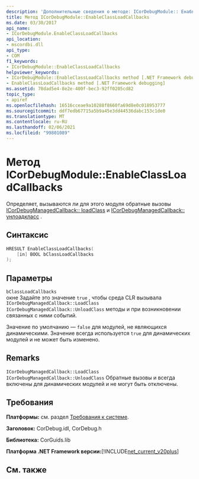 ```yaml
---
description: 'Дополнительные сведения о методе: ICorDebugModule:: Енаблекласслоадкаллбаккс'
title: Метод ICorDebugModule::EnableClassLoadCallbacks
ms.date: 03/30/2017
api_name:
- ICorDebugModule.EnableClassLoadCallbacks
api_location:
- mscordbi.dll
api_type:
- COM
f1_keywords:
- ICorDebugModule::EnableClassLoadCallbacks
helpviewer_keywords:
- ICorDebugModule::EnableClassLoadCallbacks method [.NET Framework debugging]
- EnableClassLoadCallbacks method [.NET Framework debugging]
ms.assetid: 78dad5e4-8e2e-400f-bec3-92ff0205cd82
topic_type:
- apiref
ms.openlocfilehash: 16516cceae9a10288f8660fa69d8e0c018953777
ms.sourcegitcommit: ddf7edb67715a5b9a45e3dd44536dabc153c1de0
ms.translationtype: MT
ms.contentlocale: ru-RU
ms.lasthandoff: 02/06/2021
ms.locfileid: "99801089"
---
```

# <a name="icordebugmoduleenableclassloadcallbacks-method"></a>Метод ICorDebugModule::EnableClassLoadCallbacks

Определяет, вызываются ли для этого модуля обратные вызовы [ICorDebugManagedCallback:: loadClass](icordebugmanagedcallback-loadclass-method.md) и [ICorDebugManagedCallback:: унлоадкласс](icordebugmanagedcallback-unloadclass-method.md) .  
  
## <a name="syntax"></a>Синтаксис  
  
```cpp  
HRESULT EnableClassLoadCallbacks(  
    [in] BOOL bClassLoadCallbacks  
);  
```  
  
## <a name="parameters"></a>Параметры  

 `bClassLoadCallbacks`  
 окне Задайте это значение `true` , чтобы среда CLR вызывала `ICorDebugManagedCallback::LoadClass` `ICorDebugManagedCallback::UnloadClass` методы и при возникновении связанных с ними событий.  
  
 Значение по умолчанию — `false` для модулей, не являющихся динамическими. Значение всегда используется `true` для динамических модулей и не может быть изменено.  
  
## <a name="remarks"></a>Remarks  

 `ICorDebugManagedCallback::LoadClass` `ICorDebugManagedCallback::UnloadClass` Обратные вызовы и всегда включены для динамических модулей и не могут быть отключены.  
  
## <a name="requirements"></a>Требования  

 **Платформы:** см. раздел [Требования к системе](../../get-started/system-requirements.md).  
  
 **Заголовок:** CorDebug.idl, CorDebug.h  
  
 **Библиотека:** CorGuids.lib  
  
 **Платформа .NET Framework версии:**[!INCLUDE[net_current_v20plus](../../../../includes/net-current-v20plus-md.md)]  
  
## <a name="see-also"></a>См. также
